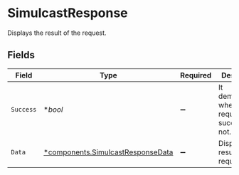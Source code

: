 # SimulcastResponse

Displays the result of the request.


## Fields

| Field                                                                                 | Type                                                                                  | Required                                                                              | Description                                                                           | Example                                                                               |
| ------------------------------------------------------------------------------------- | ------------------------------------------------------------------------------------- | ------------------------------------------------------------------------------------- | ------------------------------------------------------------------------------------- | ------------------------------------------------------------------------------------- |
| `Success`                                                                             | **bool*                                                                               | :heavy_minus_sign:                                                                    | It demonstrates whether the request is successful or not.                             | true                                                                                  |
| `Data`                                                                                | [*components.SimulcastResponseData](../../models/components/simulcastresponsedata.md) | :heavy_minus_sign:                                                                    | Displays the result of the request.                                                   |                                                                                       |